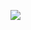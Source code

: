 ![](https://media0.giphy.com/media/v1.Y2lkPTc5MGI3NjExZHpsZ2w2Z3prZW01M3R1a2pqMmM1Zm84dmE1ajIzNGJ1YWJ5ejhnayZlcD12MV9pbnRlcm5hbF9naWZfYnlfaWQmY3Q9Zw/xTiIzJSKB4l7xTouE8/giphy.gif)
